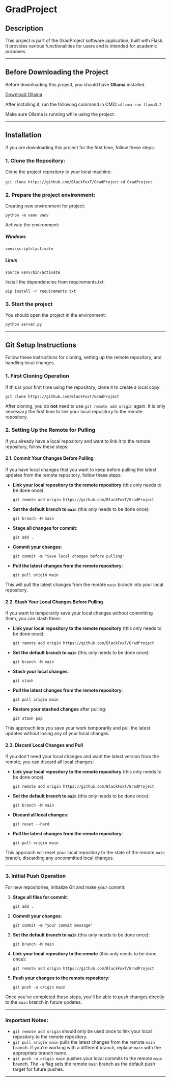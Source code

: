 # GradProject

## Description
This project is part of the GradProject software application, built with Flask. It provides various functionalities for users and is intended for academic purposes.

---

## Before Downloading the Project
Before downloading this project, you should have **Ollama** installed.

[Download Ollama](https://ollama.com/)

After installing it, run the following command in CMD:
`ollama run llama3.2`

Make sure Ollama is running while using the project.

---

## Installation

If you are downloading this project for the first time, follow these steps:

### 1. Clone the Repository:

   Clone the project repository to your local machine:

   `git clone https://github.com/BlackFoxT/GradProject`
   `cd GradProject`

### 2. Prepare the project environment:

   Creating new environment for project:

   `python -m venv venv`

   Activate the environment:

   ##### Windows
   `venv\scripts\activate`

   ##### Linux
   `source venv/bin/activate`

   Install the dependencies from requirements.txt:

   `pip install -r requirements.txt`

### 3. Start the project

   You should open the project in the environment:

   `python server.py`

---

## Git Setup Instructions

Follow these instructions for cloning, setting up the remote repository, and handling local changes.

### 1. First Cloning Operation

If this is your first time using the repository, clone it to create a local copy:

`git clone https://github.com/BlackFoxT/GradProject`

After cloning, you do **not** need to use `git remote add origin` again. It is only necessary the first time to link your local repository to the remote repository.

### 2. Setting Up the Remote for Pulling

If you already have a local repository and want to link it to the remote repository, follow these steps:

#### 2.1. Commit Your Changes Before Pulling

If you have local changes that you want to keep before pulling the latest updates from the remote repository, follow these steps:

- **Link your local repository to the remote repository** (this only needs to be done once):

  `git remote add origin https://github.com/BlackFoxT/GradProject`

- **Set the default branch to `main`** (this only needs to be done once):

  `git branch -M main`

- **Stage all changes for commit**:

  `git add .`

- **Commit your changes**:

  `git commit -m "Save local changes before pulling"`

- **Pull the latest changes from the remote repository**:

  `git pull origin main`

This will pull the latest changes from the remote `main` branch into your local repository.

#### 2.2. Stash Your Local Changes Before Pulling

If you want to temporarily save your local changes without committing them, you can stash them:

- **Link your local repository to the remote repository** (this only needs to be done once):

  `git remote add origin https://github.com/BlackFoxT/GradProject`

- **Set the default branch to `main`** (this only needs to be done once):

  `git branch -M main`

- **Stash your local changes**:

  `git stash`

- **Pull the latest changes from the remote repository**:

  `git pull origin main`

- **Restore your stashed changes** after pulling:

  `git stash pop`

This approach lets you save your work temporarily and pull the latest updates without losing any of your local changes.

#### 2.3. Discard Local Changes and Pull

If you don't need your local changes and want the latest version from the remote, you can discard all local changes:

- **Link your local repository to the remote repository** (this only needs to be done once)

  `git remote add origin https://github.com/BlackFoxT/GradProject`

- **Set the default branch to `main`** (this only needs to be done once):

  `git branch -M main`

- **Discard all local changes**:

  `git reset --hard`

- **Pull the latest changes from the remote repository**:

  `git pull origin main`

This approach will reset your local repository to the state of the remote `main` branch, discarding any uncommitted local changes.

---

### 3. Initial Push Operation

For new repositories, initialize Git and make your commit:

1. **Stage all files for commit**:

   `git add .`

2. **Commit your changes**:

   `git commit -m "your commit message"`

3. **Set the default branch to `main`** (this only needs to be done once):

   `git branch -M main`

4. **Link your local repository to the remote** (this only needs to be done once):

   `git remote add origin https://github.com/BlackFoxT/GradProject`

5. **Push your changes to the remote repository**:

   `git push -u origin main`

Once you've completed these steps, you'll be able to push changes directly to the `main` branch in future updates.

---

### Important Notes:

- `git remote add origin` should only be used once to link your local repository to the remote repository.
- `git pull origin main` pulls the latest changes from the remote `main` branch. If you're working with a different branch, replace `main` with the appropriate branch name.
- `git push -u origin main` pushes your local commits to the remote `main` branch. The `-u` flag sets the remote `main` branch as the default push target for future pushes.

---
